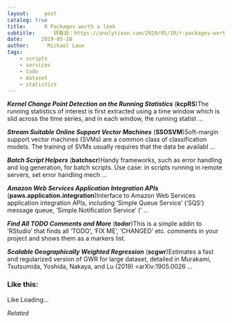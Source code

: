 ```yaml
---
layout:     post
catalog: true
title:      R Packages worth a look
subtitle:      转载自：https://analytixon.com/2019/05/10/r-packages-worth-a-look-1511/
date:      2019-05-10
author:      Michael Laux
tags:
    - scripts
    - services
    - todo
    - dataset
    - statistics
---
```


***Kernel Change Point Detection on the Running Statistics*** (**kcpRS**)The running statistics of interest is first extracted using a time window which is slid across the time series, and in each window, the running statist …

***Stream Suitable Online Support Vector Machines*** (**SSOSVM**)Soft-margin support vector machines (SVMs) are a common class of classification models. The training of SVMs usually requires that the data be availabl …

***Batch Script Helpers*** (**batchscr**)Handy frameworks, such as error handling and log generation, for batch scripts. Use case: in scripts running in remote servers, set error handling mech …

***Amazon Web Services Application Integration APIs*** (**paws.application.integration**)Interface to Amazon Web Services application integration APIs, including ‘Simple Queue Service’ (‘SQS’) message queue, ‘Simple Notification Service’ (‘ …

***Find All TODO Comments and More*** (**todor**)This is a simple addin to ‘RStudio’ that finds all ‘TODO’, ‘FIX ME’, ‘CHANGED’ etc. comments in your project and shows them as a markers list.

***Scalable Geographically Weighted Regression*** (**scgwr**)Estimates a fast and regularized version of GWR for large dataset, detailed in Murakami, Tsutsumida, Yoshida, Nakaya, and Lu (2019) <arXiv:1905.0026 …





### Like this:

Like Loading...


*Related*

